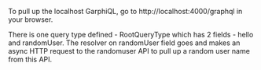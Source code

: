 To pull up the localhost GarphiQL, go to http://localhost:4000/graphql in your browser.

There is one query type defined - RootQueryType which has 2 fields - hello and randomUser. The resolver on randomUser field goes and makes an async HTTP request to the randomuser API to pull up a random user name from this API.
